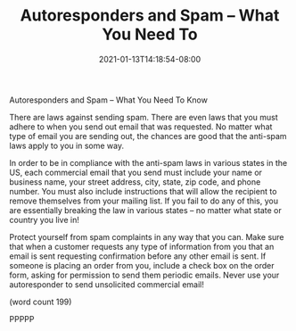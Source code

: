 ﻿---
title: "Autoresponders and Spam – What You Need To"
date: 2021-01-13T14:18:54-08:00
description: "Autoresponders Tips for Web Success"
featured_image: "/images/Autoresponders.jpg"
tags: ["Autoresponders"]
---

Autoresponders and Spam – What You Need To 
Know

There are laws against sending spam. There are 
even laws that you must adhere to when you send 
out email that was requested. No matter what type 
of email you are sending out, the chances are good 
that the anti-spam laws apply to you in some way.

In order to be in compliance with the anti-spam laws 
in various states in the US, each commercial email 
that you send must include your name or business 
name, your street address, city, state, zip code, 
and phone number. You must also include 
instructions that will allow the recipient to remove 
themselves from your mailing list. If you fail to do 
any of this, you are essentially breaking the law in 
various states – no matter what state or country you 
live in!

Protect yourself from spam complaints in any way 
that you can. Make sure that when a customer 
requests any type of information from you that an 
email is sent requesting confirmation before any 
other email is sent. If someone is placing an order 
from you, include a check box on the order form, 
asking for permission to send them periodic emails.
Never use your autoresponder to send unsolicited 
commercial email!

(word count 199)

PPPPP

